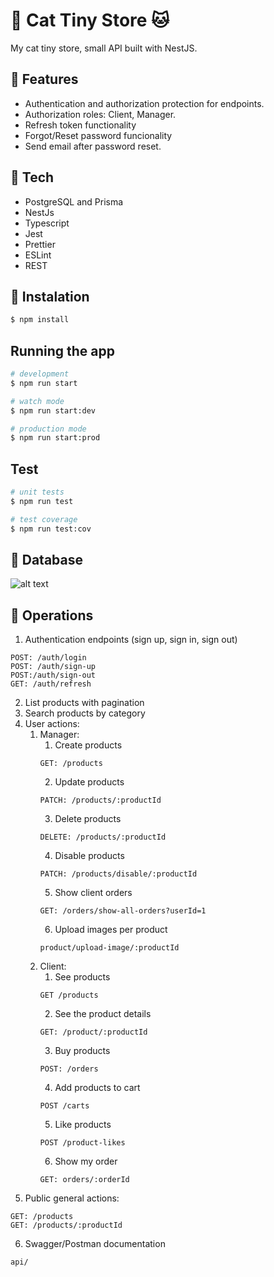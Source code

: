 # :mushroom: Cat Tiny Store :cat:

My cat tiny store, small API built with NestJS.

## :mushroom:  Features

- Authentication and authorization protection for endpoints.
- Authorization roles: Client, Manager.
- Refresh token functionality
- Forgot/Reset password funcionality
- Send email after password reset.

## :mushroom: Tech

- PostgreSQL and Prisma
- NestJs
- Typescript
- Jest
- Prettier
- ESLint
- REST

## :mushroom: Instalation

```bash
$ npm install
```

## Running the app

```bash
# development
$ npm run start

# watch mode
$ npm run start:dev

# production mode
$ npm run start:prod
```

## Test

```bash
# unit tests
$ npm run test

# test coverage
$ npm run test:cov
```

## :mushroom: Database
![alt text](https://res.cloudinary.com/dqvur3dkg/image/upload/v1700897958/v6dwhz5csylevaawd5lz.png)

## :mushroom: Operations
1. Authentication endpoints (sign up, sign in, sign out)
```
POST: /auth/login
POST: /auth/sign-up
POST:/auth/sign-out
GET: /auth/refresh
```
2. List products with pagination
3. Search products by category
4. User actions:
    1. Manager:
        1. Create products
        ```
        GET: /products
        ```
        2. Update products
        ```
        PATCH: /products/:productId
        ```
        3. Delete products
        ```
        DELETE: /products/:productId
        ```
        4. Disable products
        ```
        PATCH: /products/disable/:productId
        ```
        5. Show client orders
        ```
        GET: /orders/show-all-orders?userId=1
        ```
        6. Upload images per product
        ```
        product/upload-image/:productId
        ```
    2. Client:
        1. See products
        ```
        GET /products
        ```
        2. See the product details
        ```
        GET: /product/:productId
        ```
        3. Buy products
        ```
        POST: /orders
        ```
        4. Add products to cart
        ```
        POST /carts
        ```
        5. Like products
        ```
        POST /product-likes
        ```
        6. Show my order
        ```
        GET: orders/:orderId
        ```
5. Public general actions:
```
GET: /products
GET: /products/:productId
```
6. Swagger/Postman documentation
```
api/
```